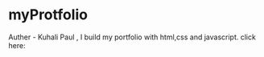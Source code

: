 # myProtfolio
Auther - Kuhali Paul ,
I build my portfolio with html,css and javascript.
click here:
